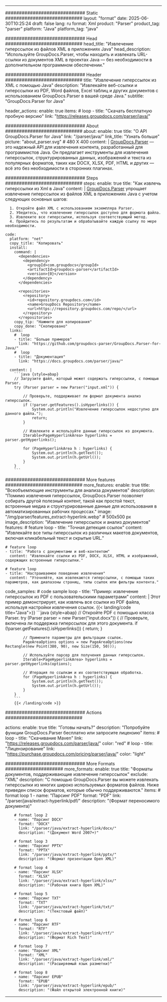 


---
############################# Static ############################
layout: "format"
date:  2025-06-30T10:25:24
draft: false
lang: ru
format: Xml
product: "Parser"
product_tag: "parser"
platform: "Java"
platform_tag: "java"

############################# Head ############################
head_title: "Извлечение гиперссылок из файлов XML в приложениях Java"
head_description: "Используйте GroupDocs.Parser, чтобы находить и извлекать URL-ссылки из документов XML в проектах Java — без необходимости в дополнительном программном обеспечении."

############################# Header ############################
title: "Извлечение гиперссылок из XML с помощью Java" 
description: "Извлекайте веб-ссылки и гиперссылки из PDF, Word файлов, Excel таблиц и других документов с использованием GroupDocs.Parser в вашей среде Java."
subtitle: "GroupDocs.Parser for Java" 

header_actions:
  enable: true
  items:
    #  loop
    - title: "Скачать бесплатную пробную версию"
      link: "https://releases.groupdocs.com/parser/java/"
      
############################# About ############################
about:
    enable: true
    title: "О API GroupDocs.Parser for Java"
    link: "/parser/java/"
    link_title: "Узнать больше"
    picture: "about_parser.svg" # 480 X 400
    content: |
       [GroupDocs.Parser](/parser/java/) — это надежный API для извлечения контента, разработанный для программистов Java. Он предлагает инструменты для извлечения гиперссылок, структурированных данных, изображений и текста из популярных форматов, таких как DOCX, XLSX, PDF, HTML и других — всё это без необходимости в сторонних плагинах.

############################# Steps ############################
steps:
    enable: true
    title: "Как извлечь гиперссылки из Xml в Java"
    content: |
      [GroupDocs.Parser](/parser/java/) упрощает извлечение гиперссылок из файлов XML в приложениях Java с учетом следующих основных шагов:
      
      1. Откройте файл XML с использованием экземпляра Parser.
      2. Убедитесь, что извлечение гиперссылок доступно для формата файла.
      3. Извлеките все гиперссылки, используя соответствующий метод.
      4. Пройдитесь по результатам и обрабатывайте каждую ссылку по мере необходимости.
   
    code:
      platform: "net"
      copy_title: "Копировать"
      install:
        command: |
          <dependencies>
            <dependency>
              <groupId>com.groupdocs</groupId>
              <artifactId>groupdocs-parser</artifactId>
              <version>{0}</version>
            </dependency>
          </dependencies>

          <repositories>
            <repository>
              <id>repository.groupdocs.com</id>
              <name>GroupDocs Repository</name>
              <url>https://repository.groupdocs.com/repo/</url>
            </repository>
          </repositories>
        copy_tip: "Нажмите для копирования"
        copy_done: "Скопировано"
      links:
        #  loop
        - title: "Больше примеров"
          link: "https://github.com/groupdocs-parser/GroupDocs.Parser-for-Java/"
        #  loop
        - title: "Документация"
          link: "https://docs.groupdocs.com/parser/java/"
          
      content: |
        ```java {style=abap}
        // Загрузите файл, который может содержать гиперссылки, с помощью Parser.
        try (Parser parser = new Parser("input.xml")) {

            // Проверьте, поддерживает ли формат документа анализ гиперссылок.
            if (!parser.getFeatures().isHyperlinks()) {
                System.out.println("Извлечение гиперссылок недоступно для данного файла.");
                return;
            }

            // Извлеките и используйте данные гиперссылок из документа.
            Iterable<PageHyperlinkArea> hyperlinks = parser.getHyperlinks();

            for (PageHyperlinkArea h : hyperlinks) {
                System.out.println(h.getText());
                System.out.println(h.getUrl());
            }
        }
        ```            

############################# More features ############################
more_features:
  enable: true
  title: "Всеобъемлющие инструменты для анализа документов"
  description: "Помимо извлечения гиперссылок, GroupDocs.Parser позволяет собирать другой полезный контент, такой как простой текст, встроенные медиа и структурированные данные для использования в автоматизированных рабочих процессах."
  image: "/img/parser/features_extract-hyperlink.webp" # 500x500 px
  image_description: "Извлечение гиперссылок и анализ документов"
  features:
    # feature loop
    - title: "Точная детекция ссылок"
      content: "Извлекайте все типы гиперссылок из различных макетов документов, включая кликабельный текст и скрытые URL."

    # feature loop
    - title: "Работа с документами и веб-контентом"
      content: "Извлекайте ссылки из PDF, DOCX, XLSX, HTML и изображений, содержащих встроенные гиперссылки."

    # feature loop
    - title: "Настраиваемое поведение извлечения"
      content: "Уточняйте, как извлекаются гиперссылки, с помощью таких параметров, как диапазоны страниц, типы ссылок или фильтры контента."
      
  code_samples:
    # code sample loop
    - title: "Пример: извлечение гиперссылок из PDF с пользовательскими параметрами"
      content: |
        Этот пример демонстрирует, как извлечь все ссылки из PDF файла, используя настройки извлечения ссылок.
        {{< landing/code title="Java">}}
        ```java {style=abap}
        //  Откройте PDF с помощью класса Parser.
        try (Parser parser = new Parser("input.docx"))
        {
            // Проверьте, включена ли поддержка гиперссылок для этого документа.
            if (!parser.getFeatures().isHyperlinks()) {
                return;
            }

            // Примените параметры для фильтрации ссылок.
            PageAreaOptions options = new PageAreaOptions(new Rectangle(new Point(380, 90), new Size(150, 50)));

            // Используйте парсер для получения данных гиперссылок.
            Iterable<PageHyperlinkArea> hyperlinks = parser.getHyperlinks(options);

            // Итерация по ссылкам и их соответствующая обработка.
            for (PageHyperlinkArea h : hyperlinks) {
                System.out.println(h.getText());
                System.out.println(h.getUrl());
            }
        }
        ```
        {{< /landing/code >}}


############################# Actions ############################

actions:
  enable: true
  title: "Готовы начать?"
  description: "Попробуйте функции GroupDocs.Parser бесплатно или запросите лицензию"
  items:
    #  loop
    - title: "Скачивание Maven"
      link: "https://releases.groupdocs.com/parser/java/"
      color: "red"
        #  loop
    - title: "Лицензирование"
      link: "https://purchase.groupdocs.com/pricing/parser/java/"
      color: "light"


############################# More Formats #####################
more_formats:
    enable: true
    title: "Форматы документов, поддерживающие извлечение гиперссылок"
    exclude: "XML"
    description: "С помощью GroupDocs.Parser вы можете извлекать гиперссылки из многих широко используемых форматов файлов. Ниже приведен список форматов, которые обычно поддерживаются."
    items: 
        # format loop 1
        - name: "Парсинг PDF"
          format: "PDF"
          link: "/parser/java/extract-hyperlink/pdf/"
          description: "(Формат переносимого документа)"
          
        # format loop 2
        - name: "Парсинг DOCX"
          format: "DOCX"
          link: "/parser/java/extract-hyperlink/docx/"
          description: "(Документ Word 2007+)"
          
        # format loop 3
        - name: "Парсинг PPTX"
          format: "PPTX"
          link: "/parser/java/extract-hyperlink/pptx/"
          description: "(Формат презентации Open XML)"
          
        # format loop 4
        - name: "Парсинг XLSX"
          format: "XLSX"
          link: "/parser/java/extract-hyperlink/xlsx/"
          description: "(Рабочая книга Open XML)"
          
        # format loop 5
        - name: "Парсинг TXT"
          format: "TXT"
          link: "/parser/java/extract-hyperlink/txt/"
          description: "(Текстовый файл)"
          
        # format loop 6
        - name: "Парсинг RTF"
          format: "RTF"
          link: "/parser/java/extract-hyperlink/rtf/"
          description: "(Формат Rich Text)"
          
        # format loop 7
        - name: "Парсинг XML"
          format: "XML"
          link: "/parser/java/extract-hyperlink/xml/"
          description: "(Расширяемый язык разметки)"
          
        # format loop 8
        - name: "Парсинг EPUB"
          format: "EPUB"
          link: "/parser/java/extract-hyperlink/epub/"
          description: "(Файл открытой электронной книги)"
         
          

---